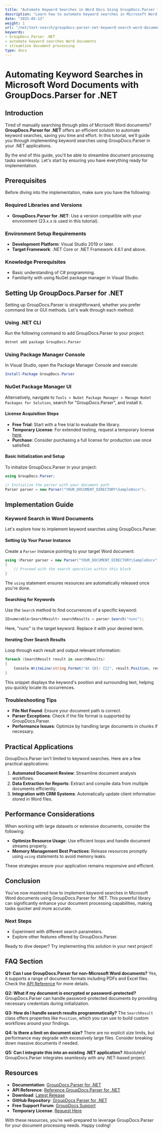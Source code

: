 ```yaml
---
title: "Automate Keyword Searches in Word Docs Using GroupDocs.Parser for .NET"
description: "Learn how to automate keyword searches in Microsoft Word documents with GroupDocs.Parser for .NET. Streamline your document processing and enhance efficiency."
date: "2025-05-13"
weight: 1
url: "/net/text-search/groupdocs-parser-net-keyword-search-word-documents/"
keywords:
- GroupDocs.Parser .NET
- automate keyword searches Word documents
- streamline document processing
type: docs
---
```

# Automating Keyword Searches in Microsoft Word Documents with GroupDocs.Parser for .NET

## Introduction

Tired of manually searching through piles of Microsoft Word documents? **GroupDocs.Parser for .NET** offers an efficient solution to automate keyword searches, saving you time and effort. In this tutorial, we’ll guide you through implementing keyword searches using GroupDocs.Parser in your .NET applications.

By the end of this guide, you'll be able to streamline document processing tasks seamlessly. Let's start by ensuring you have everything ready for implementation.

## Prerequisites

Before diving into the implementation, make sure you have the following:

### Required Libraries and Versions
- **GroupDocs.Parser for .NET**: Use a version compatible with your environment (23.x.x is used in this tutorial).

### Environment Setup Requirements
- **Development Platform**: Visual Studio 2019 or later.
- **Target Framework**: .NET Core or .NET Framework 4.6.1 and above.

### Knowledge Prerequisites
- Basic understanding of C# programming.
- Familiarity with using NuGet package manager in Visual Studio.

## Setting Up GroupDocs.Parser for .NET

Setting up GroupDocs.Parser is straightforward, whether you prefer command line or GUI methods. Let's walk through each method:

### Using .NET CLI
Run the following command to add GroupDocs.Parser to your project:
```bash
dotnet add package GroupDocs.Parser
```

### Using Package Manager Console
In Visual Studio, open the Package Manager Console and execute:
```powershell
Install-Package GroupDocs.Parser
```

### NuGet Package Manager UI
Alternatively, navigate to `Tools > NuGet Package Manager > Manage NuGet Packages for Solution`, search for "GroupDocs.Parser", and install it.

#### License Acquisition Steps
- **Free Trial**: Start with a free trial to evaluate the library.
- **Temporary License**: For extended testing, request a temporary license [here](https://purchase.groupdocs.com/temporary-license/).
- **Purchase**: Consider purchasing a full license for production use once satisfied.

#### Basic Initialization and Setup
To initialize GroupDocs.Parser in your project:
```csharp
using GroupDocs.Parser;

// Initialize the parser with your document path
Parser parser = new Parser("YOUR_DOCUMENT_DIRECTORY\SampleDocx");
```

## Implementation Guide

### Keyword Search in Word Documents
Let's explore how to implement keyword searches using GroupDocs.Parser.

#### Setting Up Your Parser Instance
Create a `Parser` instance pointing to your target Word document:
```csharp
using (Parser parser = new Parser("YOUR_DOCUMENT_DIRECTORY\SampleDocx"))
{
    // Proceed with the search operation within this block
}
```
The `using` statement ensures resources are automatically released once you're done.

#### Searching for Keywords
Use the `Search` method to find occurrences of a specific keyword:
```csharp
IEnumerable<SearchResult> searchResults = parser.Search("nunc");
```
Here, "nunc" is the target keyword. Replace it with your desired term.

#### Iterating Over Search Results
Loop through each result and output relevant information:
```csharp
foreach (SearchResult result in searchResults)
{
    Console.WriteLine(string.Format("At {0}: {1}", result.Position, result.Text));
}
```
This snippet displays the keyword's position and surrounding text, helping you quickly locate its occurrences.

### Troubleshooting Tips
- **File Not Found**: Ensure your document path is correct.
- **Parser Exceptions**: Check if the file format is supported by GroupDocs.Parser.
- **Performance Issues**: Optimize by handling large documents in chunks if necessary.

## Practical Applications
GroupDocs.Parser isn't limited to keyword searches. Here are a few practical applications:
1. **Automated Document Review**: Streamline document analysis workflows.
2. **Data Extraction for Reports**: Extract and compile data from multiple documents efficiently.
3. **Integration with CRM Systems**: Automatically update client information stored in Word files.

## Performance Considerations
When working with large datasets or extensive documents, consider the following:
- **Optimize Resource Usage**: Use efficient loops and handle document streams properly.
- **Memory Management Best Practices**: Release resources promptly using `using` statements to avoid memory leaks.

These strategies ensure your application remains responsive and efficient.

## Conclusion
You've now mastered how to implement keyword searches in Microsoft Word documents using GroupDocs.Parser for .NET. This powerful library can significantly enhance your document processing capabilities, making tasks quicker and more accurate.

### Next Steps
- Experiment with different search parameters.
- Explore other features offered by GroupDocs.Parser.

Ready to dive deeper? Try implementing this solution in your next project!

## FAQ Section
**Q1: Can I use GroupDocs.Parser for non-Microsoft Word documents?**
Yes, it supports a range of document formats including PDFs and Excel files. Check the [API Reference](https://reference.groupdocs.com/parser/net) for more details.

**Q2: What if my document is encrypted or password-protected?**
GroupDocs.Parser can handle password-protected documents by providing necessary credentials during initialization.

**Q3: How do I handle search results programmatically?**
The `SearchResult` class offers properties like `Position`, which you can use to build custom workflows around your findings.

**Q4: Is there a limit on document size?**
There are no explicit size limits, but performance may degrade with excessively large files. Consider breaking down massive documents if needed.

**Q5: Can I integrate this into an existing .NET application?**
Absolutely! GroupDocs.Parser integrates seamlessly with any .NET-based project.

## Resources
- **Documentation**: [GroupDocs.Parser for .NET](https://docs.groupdocs.com/parser/net/)
- **API Reference**: [Reference GroupDocs.Parser for .NET](https://reference.groupdocs.com/parser/net)
- **Download**: [Latest Release](https://releases.groupdocs.com/parser/net/)
- **GitHub Repository**: [GroupDocs Parser for .NET](https://github.com/groupdocs-parser/GroupDocs.Parser-for-.NET)
- **Free Support Forum**: [GroupDocs Support](https://forum.groupdocs.com/c/parser/10)
- **Temporary License**: [Request Here](https://purchase.groupdocs.com/temporary-license/) 

With these resources, you're well-prepared to leverage GroupDocs.Parser for your document processing needs. Happy coding!

